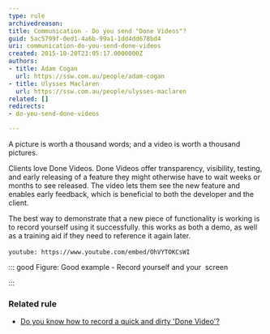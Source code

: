 ```yaml
---
type: rule
archivedreason: 
title: Communication - Do you send "Done Videos"?
guid: 5ac5799f-0ed1-4a6b-99a1-1dd4dd678bd4
uri: communication-do-you-send-done-videos
created: 2015-10-20T23:05:17.0000000Z
authors:
- title: Adam Cogan
  url: https://ssw.com.au/people/adam-cogan
- title: Ulysses Maclaren
  url: https://ssw.com.au/people/ulysses-maclaren
related: []
redirects:
- do-you-send-done-videos

---
```


A picture is worth a thousand words; and a video is worth a thousand pictures.

<!--endintro-->

Clients love Done Videos. Done Videos offer transparency, visibility, testing, and early releasing of a feature they might otherwise have to wait weeks or months to see released. The video lets them see the new feature and enables early feedback, which is beneficial to both the developer and the client.

The best way to demonstrate that a new piece of functionality is working is to record yourself using it successfully. this works as both a demo, as well as a training aid if they need to reference it again later.


`youtube: https://www.youtube.com/embed/OhVYTOKCsWI`
 

::: good
Figure: Good example - Record yourself and your  screen

:::


### Related rule


* [Do you know how to record a quick and dirty 'Done Video'?](/record-a-quick-and-dirty-done-video)
